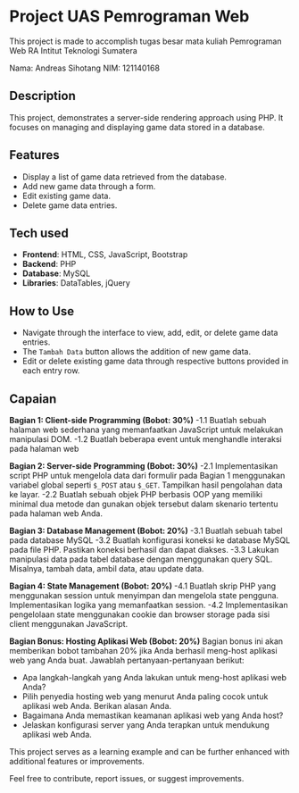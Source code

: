 # Project UAS Pemrograman Web
This project is made to accomplish tugas besar mata kuliah Pemrograman Web RA Intitut Teknologi Sumatera

Nama: Andreas Sihotang
NIM: 121140168

## Description
This project, demonstrates a server-side rendering approach using PHP. It focuses on managing and displaying game data stored in a database.

## Features
- Display a list of game data retrieved from the database.
- Add new game data through a form.
- Edit existing game data.
- Delete game data entries.

## Tech used
- **Frontend**: HTML, CSS, JavaScript, Bootstrap
- **Backend**: PHP
- **Database**: MySQL
- **Libraries**: DataTables, jQuery

## How to Use
- Navigate through the interface to view, add, edit, or delete game data entries.
- The `Tambah Data` button allows the addition of new game data.
- Edit or delete existing game data through respective buttons provided in each entry row.

## Capaian
**Bagian 1: Client-side Programming (Bobot: 30%)**
-1.1 Buatlah sebuah halaman web sederhana yang memanfaatkan JavaScript untuk melakukan manipulasi DOM.
-1.2 Buatlah beberapa event untuk menghandle interaksi pada halaman web

**Bagian 2: Server-side Programming (Bobot: 30%)**
-2.1 Implementasikan script PHP untuk mengelola data dari formulir pada Bagian 1 menggunakan variabel global seperti `$_POST` atau `$_GET`. Tampilkan hasil pengolahan data ke layar.
-2.2 Buatlah sebuah objek PHP berbasis OOP yang memiliki minimal dua metode dan gunakan objek tersebut dalam skenario tertentu pada halaman web Anda.

**Bagian 3: Database Management (Bobot: 20%)**
-3.1 Buatlah sebuah tabel pada database MySQL
-3.2 Buatlah konfigurasi koneksi ke database MySQL pada file PHP. Pastikan koneksi berhasil dan dapat diakses.
-3.3 Lakukan manipulasi data pada tabel database dengan menggunakan query SQL. Misalnya, tambah data, ambil data, atau update data.

**Bagian 4: State Management (Bobot: 20%)**
-4.1 Buatlah skrip PHP yang menggunakan session untuk menyimpan dan mengelola state pengguna. Implementasikan logika yang memanfaatkan session.
-4.2 Implementasikan pengelolaan state menggunakan cookie dan browser storage pada sisi client menggunakan JavaScript.

**Bagian Bonus: Hosting Aplikasi Web (Bobot: 20%)**
Bagian bonus ini akan memberikan bobot tambahan 20% jika Anda berhasil meng-host aplikasi web yang Anda buat. Jawablah pertanyaan-pertanyaan berikut:

- Apa langkah-langkah yang Anda lakukan untuk meng-host aplikasi web Anda?
- Pilih penyedia hosting web yang menurut Anda paling cocok untuk aplikasi web Anda. Berikan alasan Anda.
- Bagaimana Anda memastikan keamanan aplikasi web yang Anda host?
- Jelaskan konfigurasi server yang Anda terapkan untuk mendukung aplikasi web Anda.

This project serves as a learning example and can be further enhanced with additional features or improvements.

Feel free to contribute, report issues, or suggest improvements.